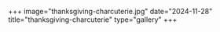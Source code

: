 +++
image="thanksgiving-charcuterie.jpg"
date="2024-11-28"
title="thanksgiving-charcuterie"
type="gallery"
+++
